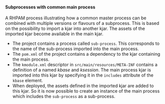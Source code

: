 #### Subprocesses with common main process

A RHPAM process illustrating how a common master process can be combined with multiple versions or flavours of a subprocess. This is based on the possibility to import a kjar into another kjar. The assets of the imported kjar become available in the main kjar.

* The project contains a process called `sub-process`. This corresponds to the name of the sub-process imported into the main process.
* The `pom.xml` of the project contains a dependency to the kjar containing the main process.
* The `kmodule.xml` descriptor in `src/main/resources/META-INF` contains a definition of a named _kbase_ and _ksession_. The main process kjar is imported into this kjar by specifying it in the `includes` attribute of the `kbase` element.
* When deployed, the assets defined in the imported kjar are added to this kjar. So it is now possible to create an instance of the main process which includes the `sub-process` as a sub-process.